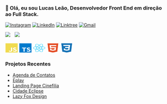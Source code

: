 ### 👋 Olá, eu sou Lucas Leão, Desenvolvedor Front End em direção ao Full Stack.

[![Instagram](https://img.shields.io/badge/Instagram-%23E4405F.svg?style=for-the-badge&logo=Instagram&logoColor=white)](https://instagram.com/leao_dev)  [![LinkedIn](https://img.shields.io/badge/linkedin-%230077B5.svg?style=for-the-badge&logo=linkedin&logoColor=white)](https://www.linkedin.com/in/lucas-leao-lima) [![Linktree](https://img.shields.io/badge/linktree-1de9b6?style=for-the-badge&logo=linktree&logoColor=white)](https://link-tree-seven-beta.vercel.app/) [![Gmail](https://img.shields.io/badge/Gmail-D14836?style=for-the-badge&logo=gmail&logoColor=white)](mailto:lucasleaolimaa@gmail.com)

<div>
  <img style="margin-right: 10px" height="150em" src="https://github-readme-stats.vercel.app/api?username=lllleao&show_icons=true&theme=radical">
  <img height="150em" src="https://github-readme-stats.vercel.app/api/top-langs/?username=anuraghazra&layout=compact&theme=radical">
</div><br />
<div style="display: inline-block;">
    <img height="30px" width="40px" src="https://github.com/devicons/devicon/blob/master/icons/javascript/javascript-plain.svg" />
    <img height="30px" width="40px" src="https://github.com/devicons/devicon/blob/master/icons/typescript/typescript-plain.svg" />
    <img height="30px" width="40px" src="https://github.com/devicons/devicon/blob/master/icons/react/react-original.svg" />
    <img height="30px" width="40px" src="https://github.com/devicons/devicon/blob/master/icons/html5/html5-plain.svg" />
    <img height="30px" width="40px" src="https://github.com/devicons/devicon/blob/master/icons/css3/css3-plain.svg" />
</div>

### Projetos Recentes
- [Agenda de Contatos](https://contatos-weld.vercel.app/)
- [Eplay](https://eplay-three-virid.vercel.app/)
- [Landing Page Cinefilia](https://site-cinefilia.vercel.app/)
- [Cidade Eclipse](https://cidadeclipse.com)
- [Lazy Fox Design](https://lazy-fox.vercel.app/)
